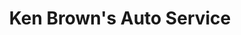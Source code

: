 ---
title: "Ken Brown's Auto Service"
url: /zanesville/ken-browns-auto-service/
shop: car repair
---